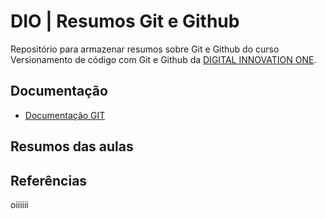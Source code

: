 
# DIO | Resumos Git e Github

Repositório para armazenar resumos sobre Git e Github do curso Versionamento de código com Git e Github da [DIGITAL INNOVATION ONE](https://www.dio.me/).

## Documentação
- [Documentação GIT](https://git-scm.com/Doc)

## Resumos das aulas

## Referências
oiiiiii
